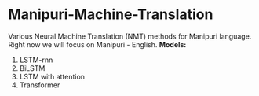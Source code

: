 # Manipuri-Machine-Translation
Various Neural Machine Translation (NMT) methods for Manipuri language. Right now we will focus on Manipuri - English. 
**Models:**
1) LSTM-rnn
2) BiLSTM
3) LSTM with attention
4) Transformer
